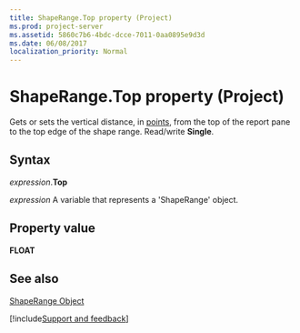 ```yaml
---
title: ShapeRange.Top property (Project)
ms.prod: project-server
ms.assetid: 5860c7b6-4bdc-dcce-7011-0aa0895e9d3d
ms.date: 06/08/2017
localization_priority: Normal
---
```



# ShapeRange.Top property (Project)
Gets or sets the vertical distance, in [points](../language/glossary/vbe-glossary.md#point), from the top of the report pane to the top edge of the shape range. Read/write  **Single**.

## Syntax

_expression_.**Top**

_expression_ A variable that represents a 'ShapeRange' object.


## Property value

 **FLOAT**


## See also


[ShapeRange Object](Project.shaperange.md)

[!include[Support and feedback](~/includes/feedback-boilerplate.md)]